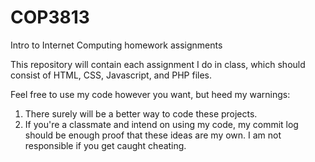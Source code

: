 # COP3813
Intro to Internet Computing homework assignments

This repository will contain each assignment I do in class,
which should consist of HTML, CSS, Javascript, and PHP files.

Feel free to use my code however you want, but heed my warnings:

1. There surely will be a better way to code these projects.
2. If you're a classmate and intend on using my code, my commit log 
   should be enough proof that these ideas are my own. 
   I am not responsible if you get caught cheating.

